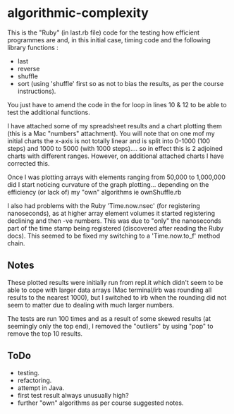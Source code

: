 # algorithmic-complexity


This is the "Ruby" (in last.rb file) code for the testing how efficient programmes are and, in this initial case, timing code and the following library functions :

- last
- reverse
- shuffle
- sort (using 'shuffle' first so as not to bias the results, as per the course instructions).

You just have to amend the code in the for loop in lines 10 & 12 to be able to test the additional functions.

I have attached some of my spreadsheet results and a chart plotting them (this is a Mac "numbers" attachment). You will note that on one mof my initial charts the x-axis is not totally linear and is split into 0-1000 (100 steps) and 1000 to 5000 (with 1000 steps).... so in effect this is 2 adjoined charts with different ranges. However, on additional attached charts I have corrected this.

Once I was plotting arrays with elements ranging from 50,000 to 1,000,000 did I start noticing curvature of the graph plotting... depending on the efficiency (or lack of) my "own" algorithms ie ownShuffle.rb

I also had problems with the Ruby 'Time.now.nsec' (for registering nanoseconds), as at higher array element volumes it started registering declining and then -ve numbers. This was due to "only" the nanoseconds part of the time stamp being registered (discovered after reading the Ruby docs). This seemed to be fixed my switching to a 'Time.now.to_f' method chain.


Notes
-----
These plotted results were initially run from repl.it which didn't seem to be able to cope with larger data arrays (Mac terminal/irb was rounding all results to the nearest 1000), but I switched to irb when the rounding did not seem to matter due to dealing with much larger numbers.

The tests are run 100 times and as a result of some skewed results (at seemingly only the top end), I removed the "outliers" by using "pop" to remove the top 10 results.


ToDo
----
- testing.
- refactoring.
- attempt in Java.
- first test result always unusually high?
- further "own" algorithms as per course suggested notes.

